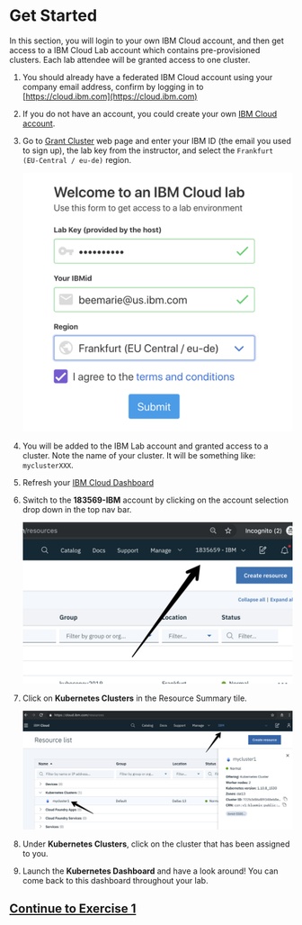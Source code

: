 # Get Started

In this section, you will login to your own IBM Cloud account, and then get access to a IBM Cloud Lab account which contains pre-provisioned clusters. Each lab attendee will be granted access to one cluster.

1. You should already have a federated IBM Cloud account using your company email address, confirm by logging in to [https://cloud.ibm.com](https://cloud.ibm.com)

1. If you do not have an account, you could create your own [IBM Cloud account][vcpi_code].

1. Go to [Grant Cluster][grant_cluster] web page and enter your IBM ID (the email you used to sign up), the lab key from the instructor, and select the `Frankfurt (EU-Central / eu-de)` region.

    ![Get Clusters App](README_images/get-clusters.png)

1. You will be added to the IBM Lab account and granted access to a cluster. Note the name of your cluster. It will be something like: `myclusterXXX`.

1. Refresh your [IBM Cloud Dashboard](https://cloud.ibm.com)

1. Switch to the **183569-IBM** account by clicking on the account selection drop down in the top nav bar.

   ![IBM Account](README_images/ibmaccount.png)

1. Click on **Kubernetes Clusters** in the Resource Summary tile.

    ![IBM Dashboard](README_images/dashboard.png)

1. Under **Kubernetes Clusters**, click on the cluster that has been assigned to you.

1. Launch the **Kubernetes Dashboard** and have a look around! You can come back to this dashboard throughout your lab.

## [Continue to Exercise 1](/workshop/exercise-1/README.md)

<!-- put the vcpi URL here -->
[vcpi_code]: https://cloud.ibm.com
<!-- put the grant cluster URL here -->
[grant_cluster]: http://grant-cluster-iks.mybluemix.net
